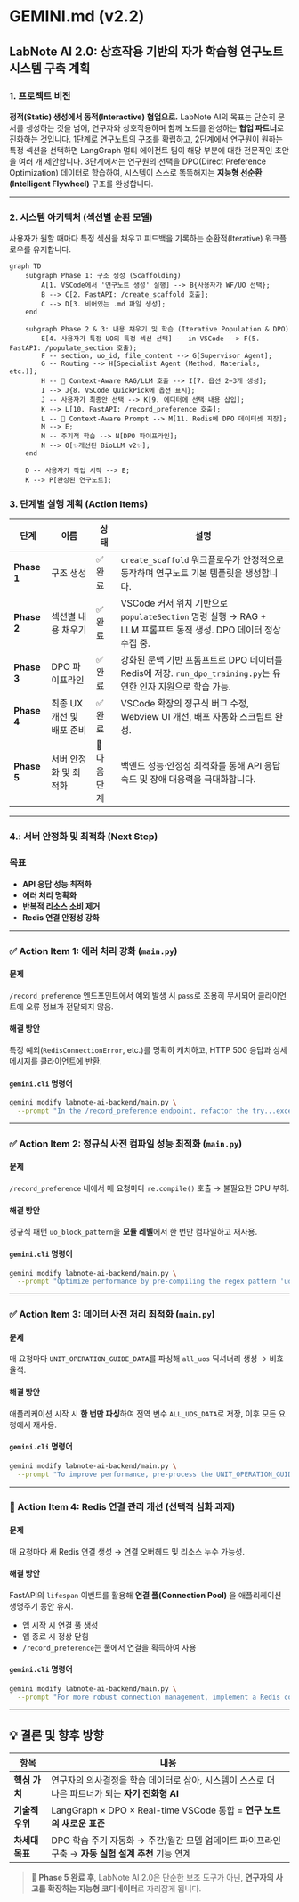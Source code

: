 # GEMINI.md (v2.2)

## LabNote AI 2.0: 상호작용 기반의 자가 학습형 연구노트 시스템 구축 계획

### 1\. 프로젝트 비전

**정적(Static) 생성에서 동적(Interactive) 협업으로.**
LabNote AI의 목표는 단순히 문서를 생성하는 것을 넘어, 연구자와 상호작용하며 함께 노트를 완성하는 **협업 파트너**로 진화하는 것입니다. 1단계로 연구노트의 구조를 확립하고, 2단계에서 연구원이 원하는 특정 섹션을 선택하면 LangGraph 멀티 에이전트 팀이 해당 부분에 대한 전문적인 초안을 여러 개 제안합니다. 3단계에서는 연구원의 선택을 DPO(Direct Preference Optimization) 데이터로 학습하여, 시스템이 스스로 똑똑해지는 **지능형 선순환(Intelligent Flywheel)** 구조를 완성합니다.

-----

### 2\. 시스템 아키텍처 (섹션별 순환 모델)

사용자가 원할 때마다 특정 섹션을 채우고 피드백을 기록하는 순환적(Iterative) 워크플로우를 유지합니다.

```mermaid
graph TD
    subgraph Phase 1: 구조 생성 (Scaffolding)
        A[1. VSCode에서 '연구노트 생성' 실행] --> B{사용자가 WF/UO 선택};
        B --> C[2. FastAPI: /create_scaffold 호출];
        C --> D[3. 비어있는 .md 파일 생성];
    end

    subgraph Phase 2 & 3: 내용 채우기 및 학습 (Iterative Population & DPO)
        E[4. 사용자가 특정 UO의 특정 섹션 선택] -- in VSCode --> F(5. FastAPI: /populate_section 호출);
        F -- section, uo_id, file_content --> G[Supervisor Agent];
        G -- Routing --> H[Specialist Agent (Method, Materials, etc.)];
        H -- 🧠 Context-Aware RAG/LLM 호출 --> I[7. 옵션 2~3개 생성];
        I --> J{8. VSCode QuickPick에 옵션 표시};
        J -- 사용자가 최종안 선택 --> K[9. 에디터에 선택 내용 삽입];
        K --> L[10. FastAPI: /record_preference 호출];
        L -- 🧠 Context-Aware Prompt --> M[11. Redis에 DPO 데이터셋 저장];
        M --> E;
        M -- 주기적 학습 --> N[DPO 파이프라인];
        N --> O[✨개선된 BioLLM v2✨];
    end

    D -- 사용자가 작업 시작 --> E;
    K --> P[완성된 연구노트];

```

### 3\. 단계별 실행 계획 (Action Items)

| 단계 | 이름 | 상태 | 설명 |
|------|------|------|------|
| **Phase 1** | 구조 생성 | ✅ 완료 | `create_scaffold` 워크플로우가 안정적으로 동작하며 연구노트 기본 템플릿을 생성합니다. |
| **Phase 2** | 섹션별 내용 채우기 | ✅ 완료 | VSCode 커서 위치 기반으로 `populateSection` 명령 실행 → RAG + LLM 프롬프트 동적 생성. DPO 데이터 정상 수집 중. |
| **Phase 3** | DPO 파이프라인 | ✅ 완료 | 강화된 문맥 기반 프롬프트로 DPO 데이터를 Redis에 저장. `run_dpo_training.py`는 유연한 인자 지원으로 학습 가능. |
| **Phase 4** | 최종 UX 개선 및 배포 준비 | ✅ 완료 | VSCode 확장의 정규식 버그 수정, Webview UI 개선, 배포 자동화 스크립트 완성. |
| **Phase 5** | 서버 안정화 및 최적화 | 🚀 다음 단계 | 백엔드 성능·안정성 최적화를 통해 API 응답 속도 및 장애 대응력을 극대화합니다. |

---

### 4\.: 서버 안정화 및 최적화 (Next Step)

### 목표
- **API 응답 성능 최적화**
- **에러 처리 명확화**
- **반복적 리소스 소비 제거**
- **Redis 연결 안정성 강화**

---

### ✅ Action Item 1: 에러 처리 강화 (`main.py`)

#### 문제
`/record_preference` 엔드포인트에서 예외 발생 시 `pass`로 조용히 무시되어 클라이언트에 오류 정보가 전달되지 않음.

#### 해결 방안
특정 예외(`RedisConnectionError`, etc.)를 명확히 캐치하고, HTTP 500 응답과 상세 메시지를 클라이언트에 반환.

#### `gemini.cli` 명령어
```bash
gemini modify labnote-ai-backend/main.py \
  --prompt "In the /record_preference endpoint, refactor the try...except block. Instead of 'pass' on exceptions like Redis connection errors, catch specific exceptions and raise an HTTPException with a 500 status code and a clear error message for the client."
```

---

### ✅ Action Item 2: 정규식 사전 컴파일 성능 최적화 (`main.py`)

#### 문제
`/record_preference` 내에서 매 요청마다 `re.compile()` 호출 → 불필요한 CPU 부하.

#### 해결 방안
정규식 패턴 `uo_block_pattern`을 **모듈 레벨**에서 한 번만 컴파일하고 재사용.

#### `gemini.cli` 명령어
```bash
gemini modify labnote-ai-backend/main.py \
  --prompt "Optimize performance by pre-compiling the regex pattern 'uo_block_pattern' used in the /record_preference endpoint. Move the re.compile() call to the module's top level so it is compiled only once when the application starts."
```

---

### ✅ Action Item 3: 데이터 사전 처리 최적화 (`main.py`)

#### 문제
매 요청마다 `UNIT_OPERATION_GUIDE_DATA`를 파싱해 `all_uos` 딕셔너리 생성 → 비효율적.

#### 해결 방안
애플리케이션 시작 시 **한 번만 파싱**하여 전역 변수 `ALL_UOS_DATA`로 저장, 이후 모든 요청에서 재사용.

#### `gemini.cli` 명령어
```bash
gemini modify labnote-ai-backend/main.py \
  --prompt "To improve performance, pre-process the UNIT_OPERATION_GUIDE_DATA at application startup. Create a global dictionary 'ALL_UOS_DATA' at the module level by parsing the guide data once. Then, refactor the /record_preference endpoint to use this pre-computed dictionary instead of parsing it on every request."
```

---

### 🔧 Action Item 4: Redis 연결 관리 개선 (선택적 심화 과제)

#### 문제
매 요청마다 새 Redis 연결 생성 → 연결 오버헤드 및 리소스 누수 가능성.

#### 해결 방안
FastAPI의 `lifespan` 이벤트를 활용해 **연결 풀(Connection Pool)** 을 애플리케이션 생명주기 동안 유지.

- 앱 시작 시 연결 풀 생성
- 앱 종료 시 정상 닫힘
- `/record_preference`는 풀에서 연결을 획득하여 사용

#### `gemini.cli` 명령어
```bash
gemini modify labnote-ai-backend/main.py \
  --prompt "For more robust connection management, implement a Redis connection pool using FastAPI's lifespan context manager. Create the connection pool when the app starts up and close it gracefully on shutdown. Refactor the /record_preference endpoint to get a connection from this pool."
```

---

## 💡 결론 및 향후 방향

| 항목 | 내용 |
|------|------|
| **핵심 가치** | 연구자의 의사결정을 학습 데이터로 삼아, 시스템이 스스로 더 나은 파트너가 되는 **자기 진화형 AI** |
| **기술적 우위** | LangGraph × DPO × Real-time VSCode 통합 = **연구 노트의 새로운 표준** |
| **차세대 목표** | DPO 학습 주기 자동화 → 주간/월간 모델 업데이트 파이프라인 구축 → **자동 실험 설계 추천** 기능 연계 |

> 🏁 **Phase 5 완료 후**, LabNote AI 2.0은 단순한 보조 도구가 아닌, **연구자의 사고를 확장하는 지능형 코디네이터**로 자리잡게 됩니다.

